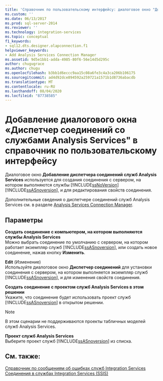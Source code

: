 ```yaml
---
title: 'Справочник по пользовательскому интерфейсу: диалоговое окно "Добавление диспетчера подключений служб Analysis Services" | Документы Майкрософт'
ms.custom: ''
ms.date: 06/13/2017
ms.prod: sql-server-2014
ms.reviewer: ''
ms.technology: integration-services
ms.topic: conceptual
f1_keywords:
- sql12.dts.designer.olapconnection.f1
helpviewer_keywords:
- Add Analysis Services Connection Manager
ms.assetid: 9d5e1bb1-adda-4985-80f6-56e14d5d295c
author: chugugrace
ms.author: chugu
ms.openlocfilehash: b3bb1d6eccc9aa15c08a6fe3c4a3ca206b106175
ms.sourcegitcommit: ad4d92dce894592a259721a1571b1d8736abacdb
ms.translationtype: MT
ms.contentlocale: ru-RU
ms.lasthandoff: 08/04/2020
ms.locfileid: "87738585"
---
```

# <a name="add-analysis-services-connection-manager-dialog-box-ui-reference"></a>Добавление диалогового окна  «Диспетчер соединений со службами Analysis Services" в справочник по пользовательскому интерфейсу
  Диалоговое окно **Добавление диспетчера соединений служб Analysis Services** используется для создания соединения с сервером, на котором выполняются службы [!INCLUDE[ssNoVersion](../../includes/ssnoversion-md.md)] [!INCLUDE[ssASnoversion](../../includes/ssasnoversion-md.md)], и для редактирования свойств соединения.  
  
 Дополнительные сведения о диспетчере соединений служб Analysis Services см. в разделе [Analysis Services Connection Manager](analysis-services-connection-manager.md).  
  
## <a name="options"></a>Параметры  
 **Создать соединение с компьютером, на котором выполняются службы Analysis Services**  
 Можно выбрать соединение по умолчанию с сервером, на котором работает экземпляр служб [!INCLUDE[ssASnoversion](../../includes/ssasnoversion-md.md)], или создать новое соединение, нажав кнопку **Изменить**.  
  
 **Edit** (Изменение)  
 Используйте диалоговое окно **Диспетчер соединений** для установки соединения с сервером, на котором выполняется экземпляр служб [!INCLUDE[ssASnoversion](../../includes/ssasnoversion-md.md)], и для изменения свойств соединения.  
  
 **Создать соединение с проектом служб Analysis Services в этом решении**  
 Укажите, что соединение будет использовать проект служб [!INCLUDE[ssASnoversion](../../includes/ssasnoversion-md.md)] в открытом решении.  
  
> [!NOTE]  
>  В этом сценарии не поддерживаются проекты табличных моделей служб Analysis Services.  
  
 **Проект служб Analysis Services**  
 Выберите проект служб [!INCLUDE[ssASnoversion](../../includes/ssasnoversion-md.md)] из списка.  
  
## <a name="see-also"></a>См. также:  
 [Справочник по сообщениям об ошибках служб Integration Services](../integration-services-error-and-message-reference.md)   
 [Соединения в службах Integration Services (SSIS)](integration-services-ssis-connections.md)  
  
  
